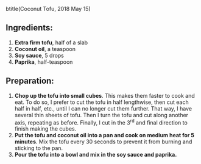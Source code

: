 btitle(Coconut Tofu, 2018 May 15)

## Ingredients:

1. **Extra firm tofu**, half of a slab
2. **Coconut oil**, a teaspoon
3. **Soy sauce**, 5 drops
4. **Paprika**, half-teaspoon

## Preparation:

1. **Chop up the tofu into small cubes**. This makes them faster to cook and eat.
   To do so, I prefer to cut the tofu in half lengthwise, then cut each half in half, etc., until I can no longer cut them further. That way, I have several thin sheets of tofu. Then I turn the tofu and cut along another axis, repeating as before. Finally, I cut in the 3<sup>rd</sup> and final direction to finish making the cubes.
2. **Put the tofu and coconut oil into a pan and cook on medium heat for 5 minutes**. Mix the tofu every 30 seconds to prevent it from burning and sticking to the pan.
3. **Pour the tofu into a bowl and mix in the soy sauce and paprika.**

